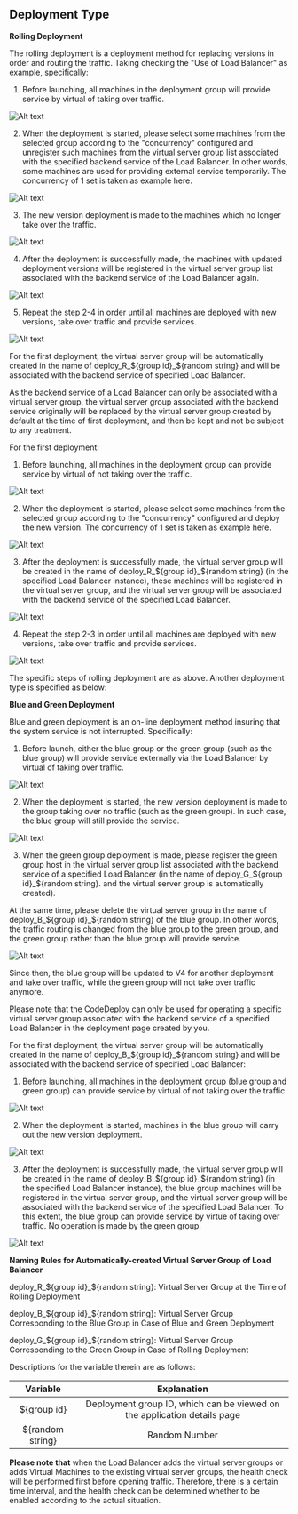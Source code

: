 ## Deployment Type

**Rolling Deployment**

The rolling deployment is a deployment method for replacing versions in order and routing the traffic. Taking checking the "Use of Load Balancer" as example, specifically:

1) Before launching, all machines in the deployment group will provide service by virtual of taking over traffic.

![Alt text](https://github.com/jdcloudcom/cn/blob/codedeploy/image/CodeDeploy/rollingdeploy1.png)

2) When the deployment is started, please select some machines from the selected group according to the "concurrency" configured and unregister such machines from the virtual server group list associated with the specified backend service of the Load Balancer. In other words, some machines are used for providing external service temporarily. The concurrency of 1 set is taken as example here.

![Alt text](https://github.com/jdcloudcom/cn/blob/codedeploy/image/CodeDeploy/rollingdeploy2.png)

3) The new version deployment is made to the machines which no longer take over the traffic.

![Alt text](https://github.com/jdcloudcom/cn/blob/codedeploy/image/CodeDeploy/rollingdeploy3.png)

4) After the deployment is successfully made, the machines with updated deployment versions will be registered in the virtual server group list associated with the backend service of the Load Balancer again.

![Alt text](https://github.com/jdcloudcom/cn/blob/codedeploy/image/CodeDeploy/rollingdeploy4.png)

5) Repeat the step 2-4 in order until all machines are deployed with new versions, take over traffic and provide services.

![Alt text](https://github.com/jdcloudcom/cn/blob/codedeploy/image/CodeDeploy/rollingdeploy5.png)


For the first deployment, the virtual server group will be automatically created in the name of deploy_R_${group id}_${random string} and will be associated with the backend service of specified Load Balancer.

As the backend service of a Load Balancer can only be associated with a virtual server group, the virtual server group associated with the backend service originally will be replaced by the virtual server group created by default at the time of first deployment, and then be kept and not be subject to any treatment.

For the first deployment:

1) Before launching, all machines in the deployment group can provide service by virtual of not taking over the traffic.

![Alt text](https://github.com/jdcloudcom/cn/blob/codedeploy/image/CodeDeploy/rollingdeploy6.png)

2) When the deployment is started, please select some machines from the selected group according to the "concurrency" configured and deploy the new version. The concurrency of 1 set is taken as example here.

![Alt text](https://github.com/jdcloudcom/cn/blob/codedeploy/image/CodeDeploy/rollingdeploy7.png)

3) After the deployment is successfully made, the virtual server group will be created in the name of deploy_R_${group id}_${random string} (in the specified Load Balancer instance), these machines will be registered in the virtual server group, and the virtual server group will be associated with the backend service of the specified Load Balancer.

![Alt text](https://github.com/jdcloudcom/cn/blob/codedeploy/image/CodeDeploy/rollingdeploy8.png)

4) Repeat the step 2-3 in order until all machines are deployed with new versions, take over traffic and provide services.

![Alt text](https://github.com/jdcloudcom/cn/blob/codedeploy/image/CodeDeploy/rollingdeploy9.png)

The specific steps of rolling deployment are as above. Another deployment type is specified as below:

**Blue and Green Deployment**

Blue and green deployment is an on-line deployment method insuring that the system service is not interrupted. Specifically:

1) Before launch, either the blue group or the green group (such as the blue group) will provide service externally via the Load Balancer by virtual of taking over traffic.

![Alt text](https://github.com/jdcloudcom/cn/blob/codedeploy/image/CodeDeploy/bluegreendeploy1.png)

2) When the deployment is started, the new version deployment is made to the group taking over no traffic (such as the green group). In such case, the blue group will still provide the service.

![Alt text](https://github.com/jdcloudcom/cn/blob/codedeploy/image/CodeDeploy/bluegreendeploy2.png)

3) When the green group deployment is made, please register the green group host in the virtual server group list associated with the backend service of a specified Load Balancer (in the name of deploy_G_${group id}_${random string}. and the virtual server group is automatically created).

At the same time, please delete the virtual server group in the name of deploy_B_${group id}_${random string} of the blue group. In other words, the traffic routing is changed from the blue group to the green group, and the green group rather than the blue group will provide service.

![Alt text](https://github.com/jdcloudcom/cn/blob/codedeploy/image/CodeDeploy/bluegreendeploy3.png)

Since then, the blue group will be updated to V4 for another deployment and take over traffic, while the green group will not take over traffic anymore.

Please note that the CodeDeploy can only be used for operating a specific virtual server group associated with the backend service of a specified Load Balancer in the deployment page created by you.

For the first deployment, the virtual server group will be automatically created in the name of deploy_B_${group id}_${random string} and will be associated with the backend service of specified Load Balancer:

1) Before launching, all machines in the deployment group (blue group and green group) can provide service by virtual of not taking over the traffic.

![Alt text](https://github.com/jdcloudcom/cn/blob/codedeploy/image/CodeDeploy/bluegreendeploy4.png)

2) When the deployment is started, machines in the blue group will carry out the new version deployment.

![Alt text](https://github.com/jdcloudcom/cn/blob/codedeploy/image/CodeDeploy/bluegreendeploy5.png)

3) After the deployment is successfully made, the virtual server group will be created in the name of deploy_B_${group id}_${random string} (in the specified Load Balancer instance), the blue group machines will be registered in the virtual server group, and the virtual server group will be associated with the backend service of the specified Load Balancer. To this extent, the blue group can provide service by virtue of taking over traffic. No operation is made by the green group.

![Alt text](https://github.com/jdcloudcom/cn/blob/codedeploy/image/CodeDeploy/bluegreendeploy6.png)


**Naming Rules for Automatically-created Virtual Server Group of Load Balancer**

deploy_R_${group id}_${random string}: Virtual Server Group at the Time of Rolling Deployment

deploy_B_${group id}_${random string}: Virtual Server Group Corresponding to the Blue Group in Case of Blue and Green Deployment

deploy_G_${group id}_${random string}: Virtual Server Group Corresponding to the Green Group in Case of Rolling Deployment

Descriptions for the variable therein are as follows:

| Variable      |    Explanation |
| :--------: | :--------:|
| ${group id}  | Deployment group ID, which can be viewed on the application details page |
| ${random string}  | Random Number |

**Please note that** when the Load Balancer adds the virtual server groups or adds Virtual Machines to the existing virtual server groups, the health check will be performed first before opening traffic. Therefore, there is a certain time interval, and the health check can be determined whether to be enabled according to the actual situation.
